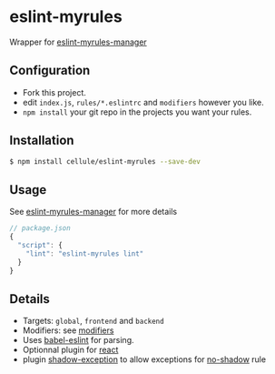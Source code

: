 # eslint-myrules
Wrapper for [eslint-myrules-manager](https://github.com/Cellule/eslint-myrules-manager)

## Configuration
- Fork this project.
- edit `index.js`, `rules/*.eslintrc` and `modifiers` however you like.
- `npm install` your git repo in the projects you want your rules.

## Installation

```bash
$ npm install cellule/eslint-myrules --save-dev
```

## Usage
See [eslint-myrules-manager](https://github.com/Cellule/eslint-myrules-manager) for more details
```js
// package.json
{
  "script": {
    "lint": "eslint-myrules lint"
  }
}
```

## Details
- Targets: `global`, `frontend` and `backend`
- Modifiers: see [modifiers](modifiers/README.md)
- Uses [babel-eslint](https://github.com/babel/babel-eslint) for parsing.
- Optionnal plugin for [react](https://github.com/yannickcr/eslint-plugin-react)
- plugin [shadow-exception](https://github.com/Cellule/eslint-plugin-shadow-exception) to allow exceptions for [no-shadow](http://eslint.org/docs/rules/no-shadow.html) rule

